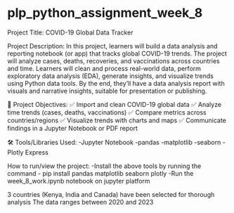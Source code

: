 # plp_python_assignment_week_8

Project Title: COVID-19 Global Data Tracker

Project Description:
In this project, learners will build a data analysis and reporting notebook (or app) that tracks global COVID-19 trends. The project will analyze cases, deaths, recoveries, and vaccinations across countries and time. Learners will clean and process real-world data, perform exploratory data analysis (EDA), generate insights, and visualize trends using Python data tools.
By the end, they’ll have a data analysis report with visuals and narrative insights, suitable for presentation or publishing.

🚩 Project Objectives:
✅ Import and clean COVID-19 global data
✅ Analyze time trends (cases, deaths, vaccinations)
✅ Compare metrics across countries/regions
✅ Visualize trends with charts and maps
✅ Communicate findings in a Jupyter Notebook or PDF report


🛠️ Tools/Libraries Used:
-Jupyter Notebook
-pandas
-matplotlib
-seaborn
-Plotly Express

How to run/view the project:
-Install the above tools by running the command - pip install pandas matplotlib seaborn plotly
-Run the week_8_work.ipynb notebook on jupyter platform

3 countries (Kenya, India and Canada) have been selected for thorough analysis
The data ranges between 2020 and 2023